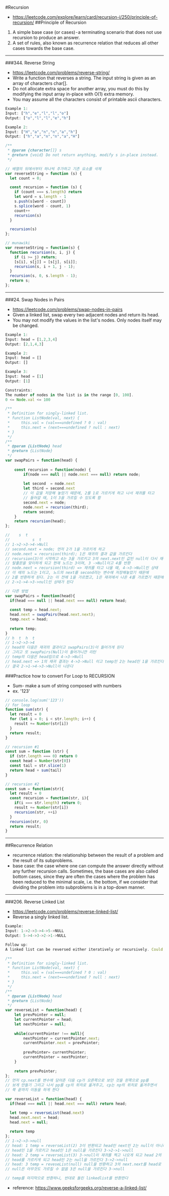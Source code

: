 #Recursion
- https://leetcode.com/explore/learn/card/recursion-i/250/principle-of-recursion/
##Principle of Recursion
1. A simple base case (or cases) - a terminating scenario that does not use recursion to produce an answer.
2. A set of rules, also known as recurrence relation that reduces all other cases towards the base case.



---

###344. Reverse String
- https://leetcode.com/problems/reverse-string/
- Write a function that reverses a string. The input string is given as an array of characters char[]. 
- Do not allocate extra space for another array, you must do this by modifying the input array in-place with O(1) extra memory. 
- You may assume all the characters consist of printable ascii characters.
```js
Example 1:
Input: ["h","e","l","l","o"]
Output: ["o","l","l","e","h"]

Example 2:
Input: ["H","a","n","n","a","h"]
Output: ["h","a","n","n","a","H"]
```     

```js
/**
 * @param {character[]} s
 * @return {void} Do not return anything, modify s in-place instead.
 */

// 배열의 뒤에서부터 하나씩 추가하고 기존 요소를 삭제
var reverseString = function (s) {
  let count = 0;

  const recursion = function (s) {
    if (count === s.length) return
    let word = s.length - 1
    s.push(s[word - count])
    s.splice(word - count, 1)
    count++
    recursion(s)
  }

  recursion(s)
};
```

```js
// munawiki
var reverseString = function(s) {
  function recursion(s, i, j) {
    if (i >= j) return;
    [s[i], s[j]] = [s[j], s[i]];
    recursion(s, i + 1, j - 1);
  }
  recursion(s, 0, s.length - 1);
  return s;
};
```




---

###24. Swap Nodes in Pairs
- https://leetcode.com/problems/swap-nodes-in-pairs
- Given a linked list, swap every two adjacent nodes and return its head.
- You may not modify the values in the list's nodes. Only nodes itself may be changed.
```js
Example 1:
Input: head = [1,2,3,4]
Output: [2,1,4,3]

Example 2:
Input: head = []
Output: []

Example 3:
Input: head = [1]
Output: [1]

Constraints:
The number of nodes in the list is in the range [0, 100].
0 <= Node.val <= 100
```    
```js
/**
 * Definition for singly-linked list.
 * function ListNode(val, next) {
 *     this.val = (val===undefined ? 0 : val)
 *     this.next = (next===undefined ? null : next)
 * }
 */
/**
 * @param {ListNode} head
 * @return {ListNode}
 */
var swapPairs = function(head) {
    
    const recursion = function(node) {
        if(node === null || node.next === null) return node;
    
        let second  = node.next
        let third = second.next
        // 이 값을 저장해 놓았기 때문에, 2를 1로 가르키게 하고 나서 재귀를 타고
        // 들어갈 때, 1이 3을 가르킬 수 있도록 함 
        second.next = node;
        node.next = recursion(third);
        return second;
    }
    return recursion(head);
};

//    s  t
//          s  t
// 1->2->3->4->Null
// second.next = node; 먼저 2가 1을 가르키게 하고 
// node.next = recursion(third); 1은 재귀의 결과 값을 가르킨다
// recursion(3)이 시작하고 4는 3을 가르키고 3의 next.next인 값인 null이 다시 재귀를 타게 됨
// 탈풀문을 맞이하게 되고 현재 노드는 3이며, 3 ->Null이고 4를 반환
// node.next = recursion(third) => 재귀를 타고 나올 때, 4->3->Null인 상태
// 이 때의 노드는 1이고, 노드의 next를 second라는 변수에 저장해놓았기 때문에
// 2를 반환하게 된다. 2는 이 전에 1을 가르켰고, 1은 재귀에서 나온 4를 가르켰기 때문에
// 2->1->4->3->null인 상태가 된다


```

```js
// 다른 방법
var swapPairs = function(head){
  if(head === null || head.next === null) return head;
  
  const temp = head.next;
  head.next = swapPairs(head.next.next);
  temp.next = head;
  
  return temp;
}
// h  t  h  t
// 1->2->3->4
// head의 다음은 재귀의 결과이고 swapPairs(3)이 들어가게 된다
// 그리고 또 swapPairs(Null)이 들어가니깐 리턴
// temp의 다음은 head임으로 4->3->Null
// head.next => 1의 재귀 결과는 4->3->Null 이고 temp인 2는 head인 1을 가르킨다
// 결국 2->1->4->3->Null이 나온다
```




###Practice how to convert For Loop to RECURSION
- Sum- make a sum of string composed with numbers
- ex. '123'
```js
// console.log(sum('123'))
// for loop
function sum(str) {
  let result = 0
  for (let i = 0; i < str.length; i++) {
    result += Number(str[i])
  }
  return result;
}

// recursion #1
const sum = function (str) {
  if (str.length === 0) return 0
  const head = Number(str[0])
  const tail = str.slice(1)
  return head + sum(tail)
}

// recursion #2
const sum = function(str){
  let result = 0
  const recursion = function(str, i){
    if(i === str.length) return 0;
    result += Number(str[i])
    recursion(str, ++i)
  }
  recursion(str, 0)
  return result;
}
```




---

##Recurrence Relation
- recurrence relation: the relationship between the result of a problem and the result of its subproblems.
- base case: the case where one can compute the answer directly without any further recursion calls. Sometimes, the base cases are also called bottom cases, since they are often the cases where the problem has been reduced to the minimal scale, i.e. the bottom, if we consider that dividing the problem into subproblems is in a top-down manner.

---
###206. Reverse Linked List
- https://leetcode.com/problems/reverse-linked-list/
- Reverse a singly linked list.
```js
Example:
Input: 1->2->3->4->5->NULL
Output: 5->4->3->2->1->NULL

Follow up:
A linked list can be reversed either iteratively or recursively. Could you implement both?

```     

```js
/**
 * Definition for singly-linked list.
 * function ListNode(val, next) {
 *     this.val = (val===undefined ? 0 : val)
 *     this.next = (next===undefined ? null : next)
 * }
 */
/**
 * @param {ListNode} head
 * @return {ListNode}
 */
var reverseList = function(head) {
    let prevPointer = null;
    let currentPointer = head;
    let nextPointer = null;
    
    while(currentPointer !== null){
        nextPointer = currentPointer.next;
        currentPointer.next = prevPointer;
        
        prevPointer= currentPointer;
        currentPointer = nextPointer;
    } 
    
    return prevPointer;
};
// 먼저 cp.next를 변수에 담아준 다음 cp가 오른쪽으로 보던 것을 왼쪽으로 pp를
// 보게 만들기 그리고 나서 pp를 cp의 위치로 옮겨주고, cp는 np의 위치로 옮겨주면서
// 쭉 끝까지 이동을 하게 한다
```


```js
var reverseList = function(head) {
  if(head === null || head.next === null) return head;

  let temp = reverseList(head.next)
  head.next.next = head;
  head.next = null;
  
  return temp
};
// 1->2->3->null
// head: 1 temp = reverseList(2) 3이 반환되고 head인 next인 2는 null이 아니라 이제
// head인 1을 가르키고 head인 1은 null을 가르킨다 3->2->1->null
// head: 2 temp = reverseList(3) 3->null이 재귀를 찍고 나오게 되고 head 2의 다음인 3은
// head를 가르키게 되고 head인 2는 null을 가르킨다 3->2->null
// head: 3 temp = reveseList(null) null을 반환하고 3의 next.next를 head로 가르킨다는데
// null은 아무것도 가르킬 수 없음 3은 null을 가르킨다 3->null

// temp를 마지막으로 반환하니, 반대로 돌린 linkedlist를 반환한다
```

- reference: https://www.geeksforgeeks.org/reverse-a-linked-list/